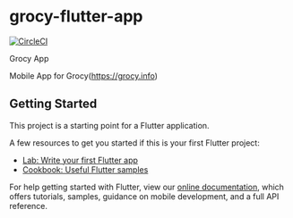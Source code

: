 # grocy-flutter-app
[![CircleCI](https://circleci.com/gh/Muesombrus/grocy_app.svg?style=shield)](https://app.circleci.com/pipelines/github/Muesombrus/grocy_app)

Grocy App

Mobile App for Grocy(https://grocy.info)

## Getting Started

This project is a starting point for a Flutter application.

A few resources to get you started if this is your first Flutter project:

- [Lab: Write your first Flutter app](https://flutter.dev/docs/get-started/codelab)
- [Cookbook: Useful Flutter samples](https://flutter.dev/docs/cookbook)

For help getting started with Flutter, view our
[online documentation](https://flutter.dev/docs), which offers tutorials,
samples, guidance on mobile development, and a full API reference.
